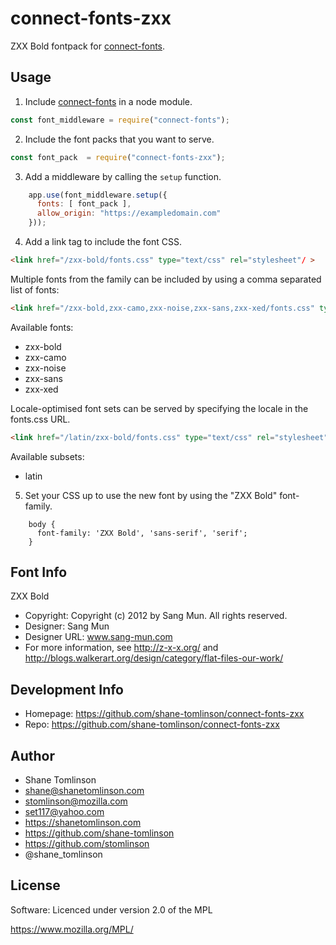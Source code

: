 # connect-fonts-zxx

ZXX Bold fontpack for [connect-fonts](https://github.com/shane-tomlinson/connect-fonts).

## Usage

1. Include [connect-fonts](https://github.com/shane-tomlinson/connect-fonts) in a node module.
```js
const font_middleware = require("connect-fonts");
```

2. Include the font packs that you want to serve.
```js
const font_pack  = require("connect-fonts-zxx");
```

3. Add a middleware by calling the `setup` function.
```js
    app.use(font_middleware.setup({
      fonts: [ font_pack ],
      allow_origin: "https://exampledomain.com"
    }));
```

4. Add a link tag to include the font CSS.
```html
<link href="/zxx-bold/fonts.css" type="text/css" rel="stylesheet"/ >
```

Multiple fonts from the family can be included by using a comma separated list of fonts:
```html
<link href="/zxx-bold,zxx-camo,zxx-noise,zxx-sans,zxx-xed/fonts.css" type="text/css" rel="stylesheet"/ >
```

Available fonts:
* zxx-bold
* zxx-camo
* zxx-noise
* zxx-sans
* zxx-xed

Locale-optimised font sets can be served by specifying the locale in the fonts.css URL.
```html
<link href="/latin/zxx-bold/fonts.css" type="text/css" rel="stylesheet"/ >
```

Available subsets:
* latin

5. Set your CSS up to use the new font by using the "ZXX Bold" font-family.
```
    body {
      font-family: 'ZXX Bold', 'sans-serif', 'serif';
    }
```

## Font Info
ZXX Bold

* Copyright: Copyright (c) 2012 by Sang Mun. All rights reserved.
* Designer: Sang Mun
* Designer URL: www.sang-mun.com
* For more information, see http://z-x-x.org/ and http://blogs.walkerart.org/design/category/flat-files-our-work/

## Development Info
* Homepage: https://github.com/shane-tomlinson/connect-fonts-zxx
* Repo: https://github.com/shane-tomlinson/connect-fonts-zxx

## Author
* Shane Tomlinson
* shane@shanetomlinson.com
* stomlinson@mozilla.com
* set117@yahoo.com
* https://shanetomlinson.com
* https://github.com/shane-tomlinson
* https://github.com/stomlinson
* @shane_tomlinson


## License

Software: Licenced under version 2.0 of the MPL

  https://www.mozilla.org/MPL/




